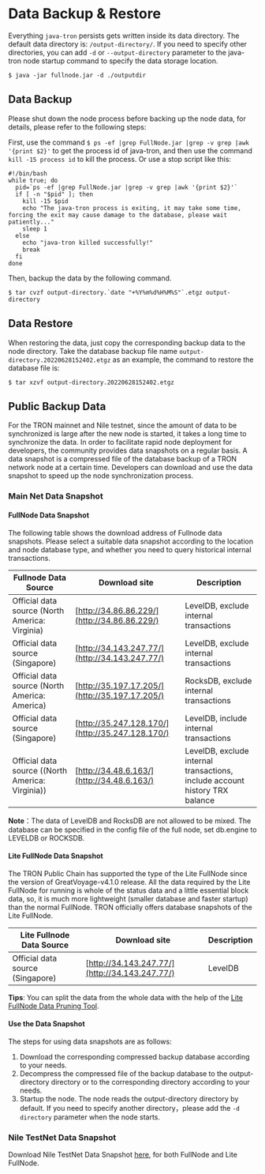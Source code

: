 # Data Backup & Restore

Everything `java-tron` persists gets written inside its data directory. The default data directory is: `/output-directory/`. If you need to specify other directories, you can add `-d` or `--output-directory` parameter to the java-tron node startup command to specify the data storage location.

```
$ java -jar fullnode.jar -d ./outputdir
```

## Data Backup
Please shut down the node process before backing up the node data, for details, please refer to the following steps:

First, use the command `$ ps -ef |grep FullNode.jar |grep -v grep |awk '{print $2}'` to get the process id of java-tron, and then use the command `kill -15 process id` to kill the process. Or use a stop script like this:

```
#!/bin/bash
while true; do
  pid=`ps -ef |grep FullNode.jar |grep -v grep |awk '{print $2}'`
  if [ -n "$pid" ]; then
    kill -15 $pid
    echo "The java-tron process is exiting, it may take some time, forcing the exit may cause damage to the database, please wait patiently..."
    sleep 1
  else
    echo "java-tron killed successfully!"
    break
  fi
done
```

Then, backup the data by the following command.

```
$ tar cvzf output-directory.`date "+%Y%m%d%H%M%S"`.etgz output-directory
```

## Data Restore

When restoring the data, just copy the corresponding backup data to the node directory. Take the database backup file name `output-directory.20220628152402.etgz` as an example, the command to restore the database file is:

```
$ tar xzvf output-directory.20220628152402.etgz
```

## Public Backup Data 

For the TRON mainnet and Nile testnet, since the amount of data to be synchronized is large after the new node is started, it takes a long time to synchronize the data. In order to facilitate rapid node deployment for developers, the community provides data snapshots on a regular basis. A data snapshot is a compressed file of the database backup of a TRON network node at a certain time. Developers can download and use the data snapshot to speed up the node synchronization process.

### Main Net Data Snapshot

#### FullNode Data Snapshot

The following table shows the download address of Fullnode data snapshots. Please select a suitable data snapshot according to the location and node database type, and whether you need to query historical internal transactions.


| Fullnode Data Source | Download site | Description |
| -------- | -------- | -------- |
| Official data source (North America: Virginia)   | [http://34.86.86.229/](http://34.86.86.229/)     | LevelDB, exclude internal transactions     |
| Official data source (Singapore)    | [http://34.143.247.77/](http://34.143.247.77/)    | 	LevelDB, exclude internal transactions     |
| Official data source (North America: America)    | [http://35.197.17.205/](http://35.197.17.205/)   | RocksDB, exclude internal transactions     |
| Official data source (Singapore)    | [http://35.247.128.170/](http://35.247.128.170/)   | LevelDB, include internal transactions    |
| Official data source ((North America: Virginia))    | [http://34.48.6.163/](http://34.48.6.163/)   | LevelDB, exclude internal transactions, include account history TRX balance     |


**Note**：The data of LevelDB and RocksDB are not allowed to be mixed. The database can be specified in the config file of the full node, set db.engine to LEVELDB or ROCKSDB. 



#### Lite FullNode Data Snapshot


The TRON Public Chain has supported the type of the Lite FullNode since the version of GreatVoyage-v4.1.0 release. All the data required by the Lite FullNode for running is whole of the status data and a little essential block data, so, it is much more lightweight (smaller database and faster startup) than the normal FullNode. TRON officially offers database snapshots of the Lite FullNode.


| Lite Fullnode Data Source | Download site | Description |
| -------- | -------- | -------- |
| Official data source (Singapore)  | [http://34.143.247.77/](http://34.143.247.77/)     | LevelDB  |


**Tips**: You can split the data from the whole data with the help of the [Lite FullNode Data Pruning Tool](../../using_javatron/toolkit/#lite-fullnode-data-pruning).

#### Use the Data Snapshot 


The steps for using data snapshots are as follows:

1. Download the corresponding compressed backup database according to your needs.
2. Decompress the compressed file of the backup database to the output-directory directory or to the corresponding directory according to your needs.
3. Startup the node. The node reads the output-directory directory by default. If you need to specify another directory，please add the `-d directory` parameter when the node starts.


### Nile TestNet Data Snapshot
Download Nile TestNet Data Snapshot [here](https://database.nileex.io/), for both FullNode and Lite FullNode.
